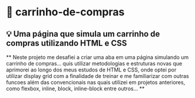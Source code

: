 # 🚩 carrinho-de-compras

## 💡 Uma página que simula um carrinho de compras utilizando HTML e CSS

** Neste projeto me desafiei a criar uma aba em uma página simulando um carrinho de compras... quis utilizar metodologias e estruturas novas que aprimorei ao longo dos meus estudos de HTML e CSS, onde optei por utilizar display grid com a finalidade de treinar e me familiarizar com outras funcoes além das convencionais nas quais utilizei em projetos anteriores, como flexbox, inline, block, inline-block  entre outros... **
